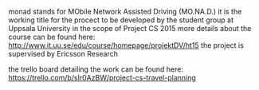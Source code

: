 monad stands for MObile Network Assisted Driving (MO.NA.D.)
it is the working title for the procect to be developed by the student group at Uppsala University in the scope of Project CS 2015
more details about the course can be found here: http://www.it.uu.se/edu/course/homepage/projektDV/ht15
the project is supervised by Ericsson Research

the trello board detailing the work can be found here: https://trello.com/b/sIr0AzBW/project-cs-travel-planning
